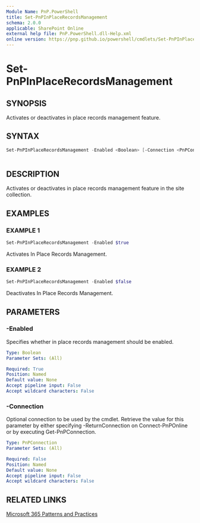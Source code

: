 ```yaml
---
Module Name: PnP.PowerShell
title: Set-PnPInPlaceRecordsManagement
schema: 2.0.0
applicable: SharePoint Online
external help file: PnP.PowerShell.dll-Help.xml
online version: https://pnp.github.io/powershell/cmdlets/Set-PnPInPlaceRecordsManagement.html
---
```

 
# Set-PnPInPlaceRecordsManagement

## SYNOPSIS
Activates or deactivates in place records management feature.

## SYNTAX

```powershell
Set-PnPInPlaceRecordsManagement -Enabled <Boolean> [-Connection <PnPConnection>]
 
```

## DESCRIPTION
Activates or deactivates in place records management feature in the site collection.

## EXAMPLES

### EXAMPLE 1
```powershell
Set-PnPInPlaceRecordsManagement -Enabled $true
```

Activates In Place Records Management.

### EXAMPLE 2
```powershell
Set-PnPInPlaceRecordsManagement -Enabled $false
```

Deactivates In Place Records Management.

## PARAMETERS

### -Enabled
Specifies whether in place records management should be enabled.
```yaml
Type: Boolean
Parameter Sets: (All)

Required: True
Position: Named
Default value: None
Accept pipeline input: False
Accept wildcard characters: False
```

### -Connection
Optional connection to be used by the cmdlet. Retrieve the value for this parameter by either specifying -ReturnConnection on Connect-PnPOnline or by executing Get-PnPConnection.

```yaml
Type: PnPConnection
Parameter Sets: (All)

Required: False
Position: Named
Default value: None
Accept pipeline input: False
Accept wildcard characters: False
```

## RELATED LINKS

[Microsoft 365 Patterns and Practices](https://aka.ms/m365pnp)
